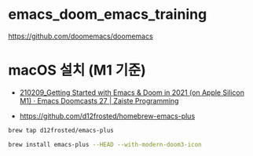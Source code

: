 # emacs_doom_emacs_training
https://github.com/doomemacs/doomemacs


# macOS 설치 (M1 기준)
- [210209_Getting Started with Emacs & Doom in 2021 (on Apple Silicon M1) · Emacs Doomcasts 27 | Zaiste Programming](https://youtu.be/eyYxuIGF8-g?si=PUupaRbMohU7UF3X)

- https://github.com/d12frosted/homebrew-emacs-plus

```bash
brew tap d12frosted/emacs-plus

brew install emacs-plus --HEAD --with-modern-doom3-icon
```
